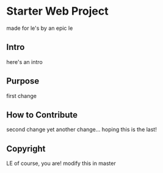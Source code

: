 # Starter Web Project

made for le's by an epic le

## Intro

here's an intro

## Purpose

first change 

## How to Contribute

second change
yet another change...
hoping this is the last!

## Copyright

LE
of course, you are!
modify this in master 
